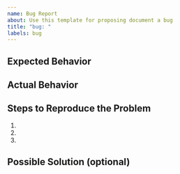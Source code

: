```yaml
---
name: Bug Report
about: Use this template for proposing document a bug
title: "bug: "
labels: bug
---
```

## Expected Behavior

## Actual Behavior

## Steps to Reproduce the Problem

  1.
  2.
  3.

## Possible Solution (optional)
